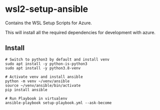 # wsl2-setup-ansible
Contains the WSL Setup Scripts for Azure.

This will install all the required dependencies for development with azure.

## Install
```
# Switch to python3 by default and install venv
sudo apt install -y python-is-python3
sudo apt install -y python3.8-venv

# Activate venv and install ansible
python -m venv ~/venv/ansible
source ~/venv/ansible/bin/activate
pip install ansible

# Run Playbook in virtualenv
ansible-playbook setup-playbook.yml --ask-become
```